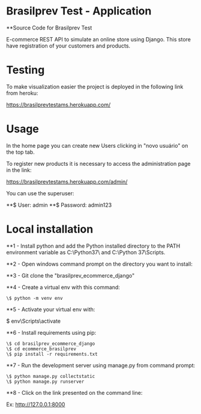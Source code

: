 # Brasilprev Test - Application

**Source Code for Brasilprev Test

E-commerce REST API to simulate an online store using Django. This store have 
registration of your customers and products. 


# Testing

To make visualization easier the project is deployed in the following link from heroku:

https://brasilprevtestams.herokuapp.com/


# Usage

In the home page you can create new Users clicking in "novo usuário" on the top tab. 

To register new products it is necessary to access the administration page in the link:

https://brasilprevtestams.herokuapp.com/admin/

You can use the superuser: 

**\$ User: admin
**\$ Password: admin123

# Local installation 

**1 - Install python and add the Python installed directory to the PATH environment variable as C:\Python37\ and C:\Python 37\Scripts.

**2 - Open windows command prompt on the directory you want to install:

**3 - Git clone the "brasilprev_ecommerce_django"

**4 - Create a virtual env with this command:

```commandline
\$ python -m venv env
````

**5 - Activate your virtual env with:

\$ env\Scripts\activate

**6 - Install requirements using pip:

```commandline
\$ cd brasilprev_ecommerce_django
\$ cd ecommerce_brasilprev
\$ pip install -r requirements.txt
```

**7 - Run the development server using manage.py from command prompt:

```commandline
\$ python manage.py collectstatic
\$ python manage.py runserver
```

**8 - Click on the link presented on the command line:

Ex: http://127.0.0.1:8000
